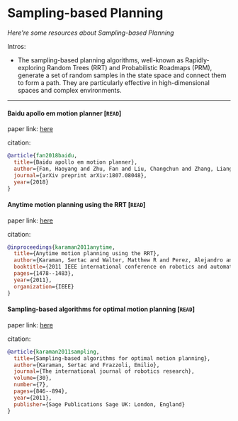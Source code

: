 # Sampling-based Planning
*Here're some resources about Sampling-based Planning*

Intros:
* The sampling-based planning algorithms, well-known as Rapidly-exploring Random Trees (RRT) and Probabilistic Roadmaps (PRM), generate a set of random samples in the state space and connect them to form a path. They are particularly effective in high-dimensional spaces and complex environments.


---

#### Baidu apollo em motion planner [`READ`]

paper link: [here](https://arxiv.org/pdf/1807.08048)

citation: 
```bibtex
@article{fan2018baidu,
  title={Baidu apollo em motion planner},
  author={Fan, Haoyang and Zhu, Fan and Liu, Changchun and Zhang, Liangliang and Zhuang, Li and Li, Dong and Zhu, Weicheng and Hu, Jiangtao and Li, Hongye and Kong, Qi},
  journal={arXiv preprint arXiv:1807.08048},
  year={2018}
}
```
    

#### Anytime motion planning using the RRT [`READ`]

paper link: [here](https://dspace.mit.edu/bitstream/handle/1721.1/63170/Teller_Anytime%20motion.pdf?sequence=1&isAllowed=y)

citation: 
```bibtex
@inproceedings{karaman2011anytime,
  title={Anytime motion planning using the RRT},
  author={Karaman, Sertac and Walter, Matthew R and Perez, Alejandro and Frazzoli, Emilio and Teller, Seth},
  booktitle={2011 IEEE international conference on robotics and automation},
  pages={1478--1483},
  year={2011},
  organization={IEEE}
}
```
    
#### Sampling-based algorithms for optimal motion planning [`READ`]

paper link: [here](https://arxiv.org/pdf/1105.1186)

citation: 
```bibtex
@article{karaman2011sampling,
  title={Sampling-based algorithms for optimal motion planning},
  author={Karaman, Sertac and Frazzoli, Emilio},
  journal={The international journal of robotics research},
  volume={30},
  number={7},
  pages={846--894},
  year={2011},
  publisher={Sage Publications Sage UK: London, England}
}
```